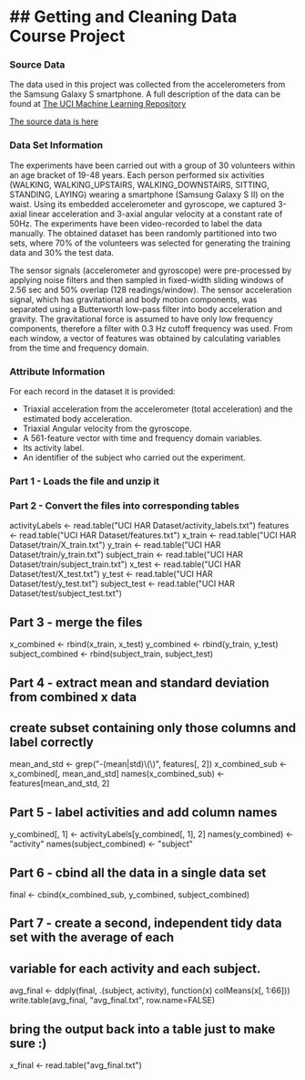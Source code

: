# ## Getting and Cleaning Data Course Project

### Source Data
The data used in this project was collected from the accelerometers from the Samsung Galaxy S smartphone. A full description of the data can be found at [The UCI Machine Learning Repository](http://archive.ics.uci.edu/ml/datasets/Human+Activity+Recognition+Using+Smartphones)

[The source data is here](https://d396qusza40orc.cloudfront.net/getdata%2Fprojectfiles%2FUCI%20HAR%20Dataset.zip)

### Data Set Information
The experiments have been carried out with a group of 30 volunteers within an age bracket of 19-48 years. Each person performed six activities (WALKING, WALKING_UPSTAIRS, WALKING_DOWNSTAIRS, SITTING, STANDING, LAYING) wearing a smartphone (Samsung Galaxy S II) on the waist. Using its embedded accelerometer and gyroscope, we captured 3-axial linear acceleration and 3-axial angular velocity at a constant rate of 50Hz. The experiments have been video-recorded to label the data manually. The obtained dataset has been randomly partitioned into two sets, where 70% of the volunteers was selected for generating the training data and 30% the test data. 

The sensor signals (accelerometer and gyroscope) were pre-processed by applying noise filters and then sampled in fixed-width sliding windows of 2.56 sec and 50% overlap (128 readings/window). The sensor acceleration signal, which has gravitational and body motion components, was separated using a Butterworth low-pass filter into body acceleration and gravity. The gravitational force is assumed to have only low frequency components, therefore a filter with 0.3 Hz cutoff frequency was used. From each window, a vector of features was obtained by calculating variables from the time and frequency domain.


### Attribute Information
For each record in the dataset it is provided: 
- Triaxial acceleration from the accelerometer (total acceleration) and the estimated body acceleration. 
- Triaxial Angular velocity from the gyroscope. 
- A 561-feature vector with time and frequency domain variables. 
- Its activity label. 
- An identifier of the subject who carried out the experiment.


### Part 1 - Loads the file and unzip it


### Part 2 - Convert the files into corresponding tables

activityLabels <- read.table("UCI HAR Dataset/activity_labels.txt")
features <- read.table("UCI HAR Dataset/features.txt")
x_train <- read.table("UCI HAR Dataset/train/X_train.txt")
y_train <- read.table("UCI HAR Dataset/train/y_train.txt")
subject_train <- read.table("UCI HAR Dataset/train/subject_train.txt")
x_test <- read.table("UCI HAR Dataset/test/X_test.txt")
y_test <- read.table("UCI HAR Dataset/test/y_test.txt")
subject_test <- read.table("UCI HAR Dataset/test/subject_test.txt")

##  Part 3 - merge the files

x_combined <- rbind(x_train, x_test)
y_combined <- rbind(y_train, y_test)
subject_combined <- rbind(subject_train, subject_test)

## Part 4 - extract mean and standard deviation from combined x data  
## create subset containing only those columns and label correctly

mean_and_std <- grep("-(mean|std)\\(\\)", features[, 2])
x_combined_sub <- x_combined[, mean_and_std]
names(x_combined_sub) <- features[mean_and_std, 2]

## Part 5 - label activities and add column names

y_combined[, 1] <- activityLabels[y_combined[, 1], 2]
names(y_combined) <- "activity"
names(subject_combined) <- "subject"

## Part 6 - cbind all the data in a single data set
final <- cbind(x_combined_sub, y_combined, subject_combined)

## Part 7 - create a second, independent tidy data set with the average of each 
## variable for each activity and each subject.

avg_final <- ddply(final, .(subject, activity), function(x) colMeans(x[, 1:66]))
write.table(avg_final, "avg_final.txt", row.name=FALSE)

## bring the output back into a table just to make sure :)

x_final <- read.table("avg_final.txt")
